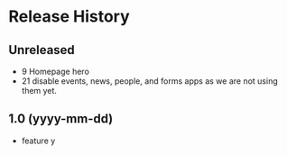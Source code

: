 # Release History

## Unreleased

- 9 Homepage hero
- 21 disable events, news, people, and forms apps as we are not using them yet.

## 1.0 (yyyy-mm-dd)

- feature y
